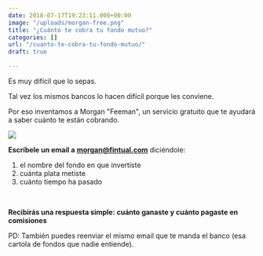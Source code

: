```yaml
---
date: 2018-07-17T19:23:11.000+00:00
image: "/uploads/morgan-free.png"
title: "¿Cuánto te cobra tu fondo mutuo?"
categories: []
url: "/cuanto-te-cobra-tu-fondo-mutuo/"
draft: true

---
```

Es muy difícil que lo sepas.

Tal vez los mismos bancos lo hacen difícil porque les conviene.

Por eso inventamos a Morgan "Feeman", un servicio gratuito que te ayudará a saber cuánto te están cobrando.

![](/uploads/morgan-free.png)

**Escríbele un email a** [**morgan@fintual.com**](mailto://morgan@fintual.com) diciéndole:

1. el nombre del fondo en que invertiste
2. cuánta plata metiste
3. cuánto tiempo ha pasado

**<br>**

**Recibirás una respuesta simple: cuánto ganaste y cuánto pagaste en comisiones**

PD: También puedes reenviar el mismo email que te manda el banco (esa cartola de fondos que nadie entiende).